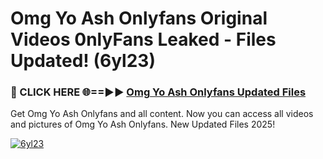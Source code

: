 # Omg Yo Ash Onlyfans Original Videos 0nlyFans Leaked - Files Updated! (6yl23)

<h3>🔴 CLICK HERE 🌐==►► <a href="https://tinyurl.com/2wckxsce" rel="nofollow">Omg Yo Ash Onlyfans Updated Files</a></h3>

Get Omg Yo Ash Onlyfans and all content. Now you can access all videos and pictures of Omg Yo Ash Onlyfans. New Updated Files 2025!

[![6yl23](https://i.imgur.com/AFduVYN.gif)](https://tinyurl.com/2wckxsce)
